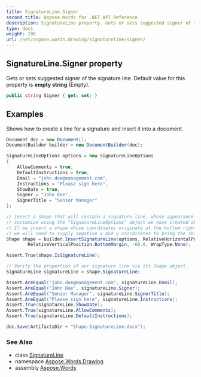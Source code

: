 ```yaml
---
title: SignatureLine.Signer
second_title: Aspose.Words for .NET API Reference
description: SignatureLine property. Gets or sets suggested signer of the signature line. Default value for this property is empty string Empty in C#.
type: docs
weight: 100
url: /net/aspose.words.drawing/signatureline/signer/
---
```

## SignatureLine.Signer property

Gets or sets suggested signer of the signature line. Default value for this property is **empty string** (Empty).

```csharp
public string Signer { get; set; }
```

## Examples

Shows how to create a line for a signature and insert it into a document.

```csharp
Document doc = new Document();
DocumentBuilder builder = new DocumentBuilder(doc);

SignatureLineOptions options = new SignatureLineOptions
{
    AllowComments = true,
    DefaultInstructions = true,
    Email = "john.doe@management.com",
    Instructions = "Please sign here",
    ShowDate = true,
    Signer = "John Doe",
    SignerTitle = "Senior Manager"
};

// Insert a shape that will contain a signature line, whose appearance we will
// customize using the "SignatureLineOptions" object we have created above.
// If we insert a shape whose coordinates originate at the bottom right hand corner of the page,
// we will need to supply negative x and y coordinates to bring the shape into view.
Shape shape = builder.InsertSignatureLine(options, RelativeHorizontalPosition.RightMargin, -170.0, 
        RelativeVerticalPosition.BottomMargin, -60.0, WrapType.None);

Assert.True(shape.IsSignatureLine);

// Verify the properties of our signature line via its Shape object.
SignatureLine signatureLine = shape.SignatureLine;

Assert.AreEqual("john.doe@management.com", signatureLine.Email);
Assert.AreEqual("John Doe", signatureLine.Signer);
Assert.AreEqual("Senior Manager", signatureLine.SignerTitle);
Assert.AreEqual("Please sign here", signatureLine.Instructions);
Assert.True(signatureLine.ShowDate);
Assert.True(signatureLine.AllowComments);
Assert.True(signatureLine.DefaultInstructions);

doc.Save(ArtifactsDir + "Shape.SignatureLine.docx");
```

### See Also

* class [SignatureLine](../)
* namespace [Aspose.Words.Drawing](../../signatureline/)
* assembly [Aspose.Words](../../../)

